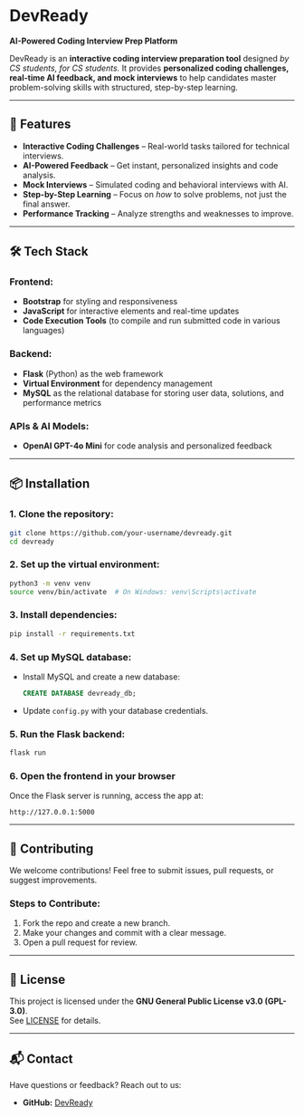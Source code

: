 # DevReady  

**AI-Powered Coding Interview Prep Platform**  

DevReady is an **interactive coding interview preparation tool** designed *by CS students, for CS students.* It provides **personalized coding challenges, real-time AI feedback, and mock interviews** to help candidates master problem-solving skills with structured, step-by-step learning.  

---

## 🚀 Features  

- **Interactive Coding Challenges** – Real-world tasks tailored for technical interviews.  
- **AI-Powered Feedback** – Get instant, personalized insights and code analysis.  
- **Mock Interviews** – Simulated coding and behavioral interviews with AI.  
- **Step-by-Step Learning** – Focus on *how* to solve problems, not just the final answer.  
- **Performance Tracking** – Analyze strengths and weaknesses to improve.  

---

## 🛠 Tech Stack  

### **Frontend:**  
- **Bootstrap** for styling and responsiveness  
- **JavaScript** for interactive elements and real-time updates  
- **Code Execution Tools** (to compile and run submitted code in various languages)  

### **Backend:**  
- **Flask** (Python) as the web framework  
- **Virtual Environment** for dependency management  
- **MySQL** as the relational database for storing user data, solutions, and performance metrics  

### **APIs & AI Models:**  
- **OpenAI GPT-4o Mini** for code analysis and personalized feedback  

---

## 📦 Installation  

### **1. Clone the repository:**  
```bash
git clone https://github.com/your-username/devready.git
cd devready
```

### **2. Set up the virtual environment:**  
```bash
python3 -m venv venv
source venv/bin/activate  # On Windows: venv\Scripts\activate
```

### **3. Install dependencies:**  
```bash
pip install -r requirements.txt
```

### **4. Set up MySQL database:**  
- Install MySQL and create a new database:  
  ```sql
  CREATE DATABASE devready_db;
  ```
- Update `config.py` with your database credentials.  

### **5. Run the Flask backend:**  
```bash
flask run
```

### **6. Open the frontend in your browser**  
Once the Flask server is running, access the app at:  
```
http://127.0.0.1:5000
```

---

## 🤝 Contributing  

We welcome contributions! Feel free to submit issues, pull requests, or suggest improvements.  

### Steps to Contribute:  

1. Fork the repo and create a new branch.  
2. Make your changes and commit with a clear message.  
3. Open a pull request for review.  

---

## 📜 License  

This project is licensed under the **GNU General Public License v3.0 (GPL-3.0)**.  
See [LICENSE](LICENSE) for details.  

---

## 📬 Contact  

Have questions or feedback? Reach out to us:  

- **GitHub:** [DevReady](https://github.com/tvtusc25/devready)
